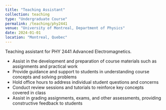 ```yaml
---
title: "Teaching Assistant"
collection: teaching
type: "Undergraduate Course"
permalink: /teaching/phy2441
venue: "University of Montreal, Department of Physics"
date: 2024-01-01
location: "Montreal, Quebec"
---
```


Teaching assistant for PHY 2441 Advanced Electromagnetics.

- Assist in the development and preparation of course materials such as assignments and practical work
- Provide guidance and support to students in understanding course concepts and solving problems
- Hold office hours to address individual student questions and concerns
- Conduct review sessions and tutorials to reinforce key concepts covered in class
- Assist in grading assignments, exams, and other assessments, providing constructive feedback to students
